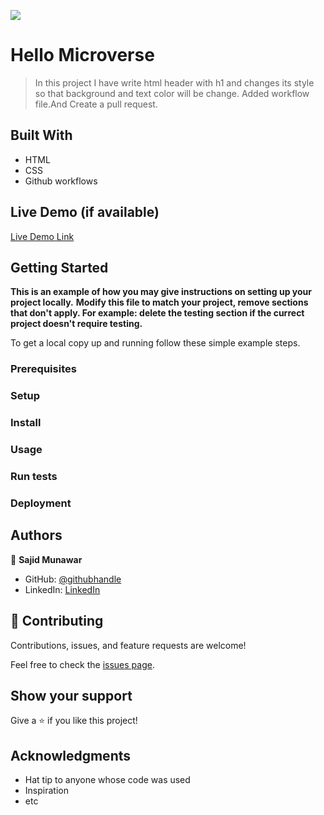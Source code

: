 ![](https://img.shields.io/badge/Microverse-blueviolet)

# Hello Microverse

> In this project I have write html header with h1 and changes its style so that background and text color will be change. Added workflow file.And Create a pull request.


## Built With

- HTML
- CSS
- Github workflows

## Live Demo (if available)

[Live Demo Link](https://github.com/sajid-munawar/First_Microverse_Project/tree/header_with_hello_microverse)


## Getting Started

**This is an example of how you may give instructions on setting up your project locally.**
**Modify this file to match your project, remove sections that don't apply. For example: delete the testing section if the currect project doesn't require testing.**


To get a local copy up and running follow these simple example steps.

### Prerequisites

### Setup

### Install

### Usage

### Run tests

### Deployment




## Authors

👤 **Sajid Munawar**

- GitHub: [@githubhandle](https://github.com/sajid-munawar)
- LinkedIn: [LinkedIn](https://www.linkedin.com/in/sajid-munawar-41ba26180/)


## 🤝 Contributing

Contributions, issues, and feature requests are welcome!

Feel free to check the [issues page](../../issues/).

## Show your support

Give a ⭐️ if you like this project!

## Acknowledgments

- Hat tip to anyone whose code was used
- Inspiration
- etc

